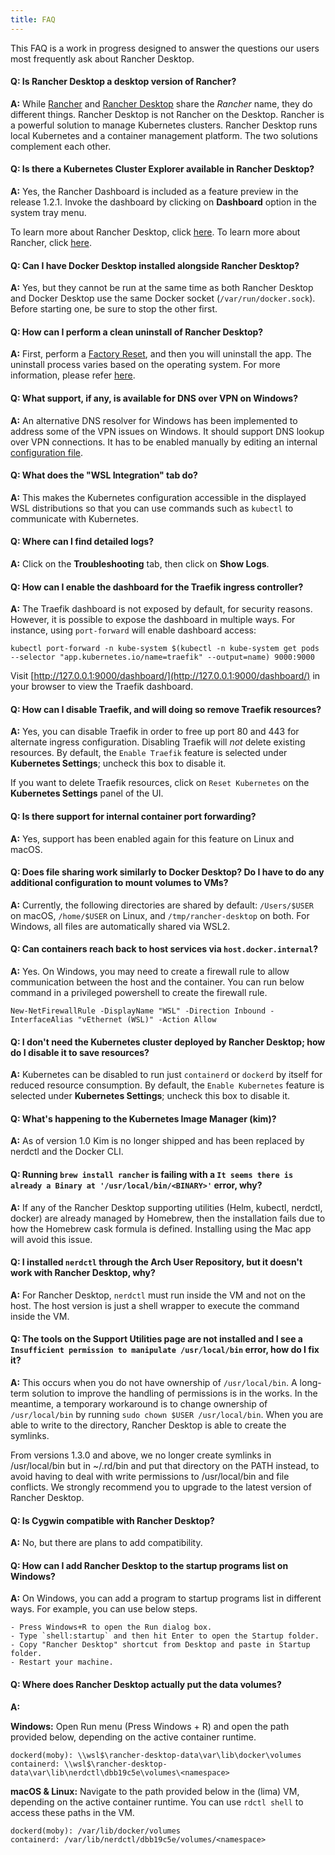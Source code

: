 ```yaml
---
title: FAQ
---
```


This FAQ is a work in progress designed to answer the questions our users most frequently ask about Rancher Desktop.

#### **Q: Is Rancher Desktop a desktop version of Rancher?**

**A:** While [Rancher](https://rancher.com/) and [Rancher Desktop](https://rancherdesktop.io/) share the _Rancher_ name, they do different things. Rancher Desktop is not Rancher on the Desktop. Rancher is a powerful solution to manage Kubernetes clusters. Rancher Desktop runs local Kubernetes and a container management platform. The two solutions complement each other.

#### **Q: Is there a Kubernetes Cluster Explorer available in Rancher Desktop?**

**A:** Yes, the Rancher Dashboard is included as a feature preview in the release 1.2.1. Invoke the dashboard by clicking on **Dashboard** option in the system tray menu.

To learn more about Rancher Desktop, click [here](https://docs.rancherdesktop.io/).
To learn more about Rancher, click [here](https://rancher.com/why-rancher).

[Rancher]:
https://rancher.com/

[minikube]:
https://minikube.sigs.k8s.io/docs/

[kind]:
https://kind.sigs.k8s.io/docs/user/quick-start/

[Docker Desktop]:
https://docs.docker.com/desktop/

<!-- #1221 -->
#### **Q: Can I have Docker Desktop installed alongside Rancher Desktop?**

**A:** Yes, but they cannot be run at the same time as both Rancher Desktop and Docker Desktop use the same Docker socket (`/var/run/docker.sock`). Before starting one, be sure to stop the other first.

<!-- #1074
#### **Q: After uninstalling Rancher Desktop I noticed there are still some resources left behind. What are all the things that I need to manually remove and how?**

**A:**
-->

<!-- #640 -->
#### **Q: How can I perform a clean uninstall of Rancher Desktop?**

**A:** First, perform a [Factory Reset](./getting-started/features.md#factory-reset), and then you will uninstall the app. The uninstall process varies based on the operating system. For more information, please refer [here](./getting-started/installation.md).

#### **Q: What support, if any, is available for DNS over VPN on Windows?**

**A:** An alternative DNS resolver for Windows has been implemented to address some of the VPN issues on Windows. It should support DNS lookup over VPN connections. It has to be enabled manually by editing an internal [configuration file](https://github.com/rancher-sandbox/rancher-desktop/issues/1899#issuecomment-1109128277).

#### **Q: What does the "WSL Integration" tab do?**

**A:** This makes the Kubernetes configuration accessible in the displayed WSL distributions so that you can use commands such as `kubectl` to communicate with Kubernetes.

#### **Q: Where can I find detailed logs?**

**A:** Click on the **Troubleshooting** tab, then click on **Show Logs**.

#### **Q: How can I enable the dashboard for the Traefik ingress controller?**

**A:** The Traefik dashboard is not exposed by default, for security reasons. However, it is possible to expose the dashboard in multiple ways. For instance, using `port-forward` will enable dashboard access:

```
kubectl port-forward -n kube-system $(kubectl -n kube-system get pods --selector "app.kubernetes.io/name=traefik" --output=name) 9000:9000
```
Visit [http://127.0.0.1:9000/dashboard/](http://127.0.0.1:9000/dashboard/) in your browser to view the Traefik dashboard.

#### **Q: How can I disable Traefik, and will doing so remove Traefik resources?**

**A:** Yes, you can disable Traefik in order to free up port 80 and 443 for alternate ingress configuration. Disabling Traefik will _not_ delete existing resources. By default, the `Enable Traefik` feature is selected under **Kubernetes Settings**; uncheck this box to disable it.

If you want to delete Traefik resources, click on `Reset Kubernetes` on the **Kubernetes Settings** panel of the UI.

#### **Q: Is there support for internal container port forwarding?**

**A:** Yes, support has been enabled again for this feature on Linux and macOS.

#### **Q: Does file sharing work similarly to Docker Desktop? Do I have to do any additional configuration to mount volumes to VMs?**

**A:** Currently, the following directories are shared by default: `/Users/$USER` on macOS, `/home/$USER` on Linux, and `/tmp/rancher-desktop` on both. For Windows, all files are automatically shared via WSL2.

#### **Q: Can containers reach back to host services via `host.docker.internal`?**

**A:** Yes. On Windows, you may need to create a firewall rule to allow communication between the host and the container. You can run below command in a privileged powershell to create the firewall rule.

```
New-NetFirewallRule -DisplayName "WSL" -Direction Inbound -InterfaceAlias "vEthernet (WSL)" -Action Allow
```

<!-- #985 -->
#### **Q: I don't need the Kubernetes cluster deployed by Rancher Desktop; how do I disable it to save resources?**

**A:** Kubernetes can be disabled to run just `containerd` or `dockerd` by itself for reduced resource consumption. By default, the `Enable Kubernetes` feature is selected under **Kubernetes Settings**; uncheck this box to disable it.

<!-- #726 -->
#### **Q: What's happening to the Kubernetes Image Manager (kim)?**

**A:** As of version 1.0 Kim is no longer shipped and has been replaced by nerdctl and the Docker CLI.

<!-- #776 -->
#### **Q: Running `brew install rancher` is failing with a `It seems there is already a Binary at '/usr/local/bin/<BINARY>'` error, why?**

**A:** If any of the Rancher Desktop supporting utilities (Helm, kubectl, nerdctl, docker) are already managed by Homebrew, then the installation fails due to how the Homebrew cask formula is defined. Installing using the Mac app will avoid this issue.

#### Q: I installed `nerdctl` through the Arch User Repository, but it doesn't work with Rancher Desktop, why?

**A:** For Rancher Desktop, `nerdctl` must run inside the VM and not on the host. The host version is just a shell wrapper to execute the command inside the VM.

<!-- #1155 -->
#### **Q: The tools on the Support Utilities page are not installed and I see a `Insufficient permission to manipulate /usr/local/bin` error, how do I fix it?**

**A:** This occurs when you do not have ownership of `/usr/local/bin`. A long-term solution to improve the handling of permissions is in the works. In the meantime, a temporary workaround is to change ownership of `/usr/local/bin` by running `sudo chown $USER /usr/local/bin`. When you are able to write to the directory, Rancher Desktop is able to create the symlinks.

From versions 1.3.0 and above, we no longer create symlinks in /usr/local/bin but in ~/.rd/bin and put that directory on the PATH instead, to avoid having to deal with write permissions to /usr/local/bin and file conflicts. We strongly recommend you to upgrade to the latest version of Rancher Desktop.

<!-- #981 -->
#### **Q: Is Cygwin compatible with Rancher Desktop?**

**A:** No, but there are plans to add compatibility.

#### **Q: How can I add Rancher Desktop to the startup programs list on Windows?**

**A:** On Windows, you can add a program to startup programs list in different ways. For example, you can use below steps.

```
- Press Windows+R to open the Run dialog box.
- Type `shell:startup` and then hit Enter to open the Startup folder.
- Copy "Rancher Desktop" shortcut from Desktop and paste in Startup folder.
- Restart your machine.
```
#### **Q: Where does Rancher Desktop actually put the data volumes?**

**A:**

**Windows:**
Open Run menu (Press Windows + R) and open the path provided below, depending on the active container runtime.
```
dockerd(moby): \\wsl$\rancher-desktop-data\var\lib\docker\volumes
containerd: \\wsl$\rancher-desktop-data\var\lib\nerdctl\dbb19c5e\volumes\<namespace>
```
**macOS & Linux:**
Navigate to the path provided below in the (lima) VM, depending on the active container runtime. You can use `rdctl shell` to access these paths in the VM.
```
dockerd(moby): /var/lib/docker/volumes
containerd: /var/lib/nerdctl/dbb19c5e/volumes/<namespace>
```
